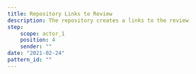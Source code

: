 ```yaml
---
title: Repository Links to Review
description: The repository creates a links to the review
step:
    scope: actor_1
    position: 4
    sender: ""
date: "2021-02-24"
pattern_id: ""
---
```


